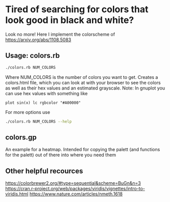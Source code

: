 # Tired of searching for colors that look good in black and white?

Look no more!
Here I implement the colorscheme of https://arxiv.org/abs/1108.5083

## Usage: colors.rb
```bash
./colors.rb NUM_COLORS
```
Where NUM_COLORS is the number of colors you want to get.
Creates a colors.html file, which you can look at with your browser to see
the colors as well as their hex values and an estimated grayscale.
Note: In gnuplot you can use hex values with something like

```gnuplot
plot sin(x) lc rgbcolor "#A00000"
```

For more options use
```bash
./colors.rb NUM_COLORS --help
```

## colors.gp

An example for a heatmap. Intended for copying the palett (and functions for the palett) out of there
into where you need them

## Other helpful recources

https://colorbrewer2.org/#type=sequential&scheme=BuGn&n=3
https://cran.r-project.org/web/packages/viridis/vignettes/intro-to-viridis.html
https://www.nature.com/articles/nmeth.1618

